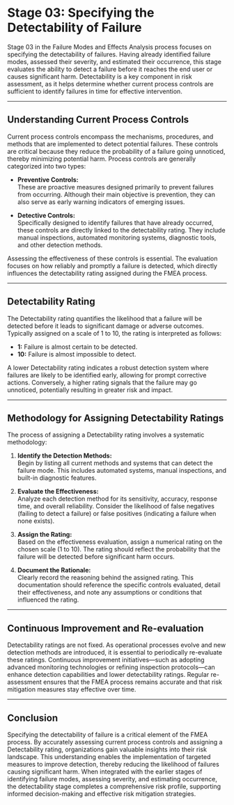 # Stage 03: Specifying the Detectability of Failure

Stage 03 in the Failure Modes and Effects Analysis  process focuses on specifying the detectability of failures. Having already identified failure modes, assessed their severity, and estimated their occurrence, this stage evaluates the ability to detect a failure before it reaches the end user or causes significant harm. Detectability is a key component in risk assessment, as it helps determine whether current process controls are sufficient to identify failures in time for effective intervention.

---

## Understanding Current Process Controls

Current process controls encompass the mechanisms, procedures, and methods that are implemented to detect potential failures. These controls are critical because they reduce the probability of a failure going unnoticed, thereby minimizing potential harm. Process controls are generally categorized into two types:

- **Preventive Controls:**  
  These are proactive measures designed primarily to prevent failures from occurring. Although their main objective is prevention, they can also serve as early warning indicators of emerging issues.

- **Detective Controls:**  
  Specifically designed to identify failures that have already occurred, these controls are directly linked to the detectability rating. They include manual inspections, automated monitoring systems, diagnostic tools, and other detection methods.

Assessing the effectiveness of these controls is essential. The evaluation focuses on how reliably and promptly a failure is detected, which directly influences the detectability rating assigned during the FMEA process.

---

## Detectability Rating

The Detectability rating quantifies the likelihood that a failure will be detected before it leads to significant damage or adverse outcomes. Typically assigned on a scale of 1 to 10, the rating is interpreted as follows:

- **1:** Failure is almost certain to be detected.  
- **10:** Failure is almost impossible to detect.

A lower Detectability rating indicates a robust detection system where failures are likely to be identified early, allowing for prompt corrective actions. Conversely, a higher rating signals that the failure may go unnoticed, potentially resulting in greater risk and impact.

---

## Methodology for Assigning Detectability Ratings

The process of assigning a Detectability rating involves a systematic methodology:

1. **Identify the Detection Methods:**  
   Begin by listing all current methods and systems that can detect the failure mode. This includes automated systems, manual inspections, and built-in diagnostic features.

2. **Evaluate the Effectiveness:**  
   Analyze each detection method for its sensitivity, accuracy, response time, and overall reliability. Consider the likelihood of false negatives (failing to detect a failure) or false positives (indicating a failure when none exists).

3. **Assign the Rating:**  
   Based on the effectiveness evaluation, assign a numerical rating on the chosen scale (1 to 10). The rating should reflect the probability that the failure will be detected before significant harm occurs.

4. **Document the Rationale:**  
   Clearly record the reasoning behind the assigned rating. This documentation should reference the specific controls evaluated, detail their effectiveness, and note any assumptions or conditions that influenced the rating.

---

## Continuous Improvement and Re-evaluation

Detectability ratings are not fixed. As operational processes evolve and new detection methods are introduced, it is essential to periodically re-evaluate these ratings. Continuous improvement initiatives—such as adopting advanced monitoring technologies or refining inspection protocols—can enhance detection capabilities and lower detectability ratings. Regular re-assessment ensures that the FMEA process remains accurate and that risk mitigation measures stay effective over time.

---

## Conclusion

Specifying the detectability of failure is a critical element of the FMEA process. By accurately assessing current process controls and assigning a Detectability rating, organizations gain valuable insights into their risk landscape. This understanding enables the implementation of targeted measures to improve detection, thereby reducing the likelihood of failures causing significant harm. When integrated with the earlier stages of identifying failure modes, assessing severity, and estimating occurrence, the detectability stage completes a comprehensive risk profile, supporting informed decision-making and effective risk mitigation strategies.
